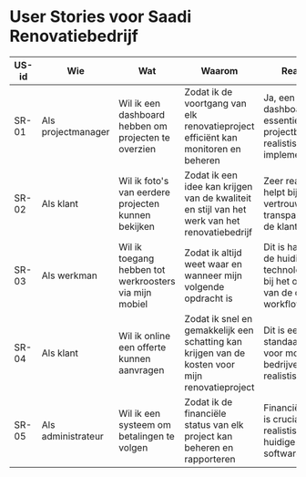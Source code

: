 # User Stories voor Saadi Renovatiebedrijf

| US-id | Wie                | Wat                                                  | Waarom                                                                                           | Realistisch?                                                                                         | Prioriteit |
|-------|--------------------|------------------------------------------------------|--------------------------------------------------------------------------------------------------|-----------------------------------------------------------------------------------------------------|------------|
| SR-01 | Als projectmanager | Wil ik een dashboard hebben om projecten te overzien | Zodat ik de voortgang van elk renovatieproject efficiënt kan monitoren en beheren                | Ja, een centraal dashboard is essentieel voor projectbeheer en is realistisch te implementeren      | Hoog       |
| SR-02 | Als klant          | Wil ik foto's van eerdere projecten kunnen bekijken  | Zodat ik een idee kan krijgen van de kwaliteit en stijl van het werk van het renovatiebedrijf     | Zeer realistisch, dit helpt bij het vertrouwen en transparantie naar de klant toe                    | Hoog       |
| SR-03 | Als werkman        | Wil ik toegang hebben tot werkroosters via mijn mobiel | Zodat ik altijd weet waar en wanneer mijn volgende opdracht is                                    | Dit is haalbaar met de huidige technologie en helpt bij het optimaliseren van de operationele workflow | Middel     |
| SR-04 | Als klant          | Wil ik online een offerte kunnen aanvragen           | Zodat ik snel en gemakkelijk een schatting kan krijgen van de kosten voor mijn renovatieproject   | Dit is een standaardfunctie voor moderne bedrijven en is dus realistisch                             | Hoog       |
| SR-05 | Als administrateur | Wil ik een systeem om betalingen te volgen           | Zodat ik de financiële status van elk project kan beheren en rapporteren                           | Financiële tracking is cruciaal en zeker realistisch met de huidige softwareoplossingen             | Hoog       |

